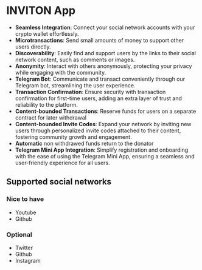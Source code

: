# INVITON App

- **Seamless Integration**: Connect your social network accounts with your crypto wallet effortlessly.
- **Microtransactions**: Send small amounts of money to support other users directly.
- **Discoverability**: Easily find and support users by the links to their social network content, such as comments or images.
- **Anonymity**: Interact with others anonymously, protecting your privacy while engaging with the community.
- **Telegram Bot**: Communicate and transact conveniently through our Telegram bot, streamlining the user experience.
- **Transaction Confirmation**: Ensure security with transaction confirmation for first-time users, adding an extra layer of trust and reliability to the platform.
- **Content-bounded Transactions**: Reserve funds for users on a separate contract for later withdrawal
- **Content-bounded Invite Codes**: Expand your network by inviting new users through personalized invite codes attached to their content, fostering community growth and engagement.
- **Automatic** non withdrawed funds return to the donator
- **Telegram Mini App Integration**: Simplify registration and onboarding with the ease of using the Telegram Mini App, ensuring a seamless and user-friendly experience for all users.

## Supported social networks

### Nice to have

- Youtube
- Github

### Optional

- Twitter
- Github
- Instagram

